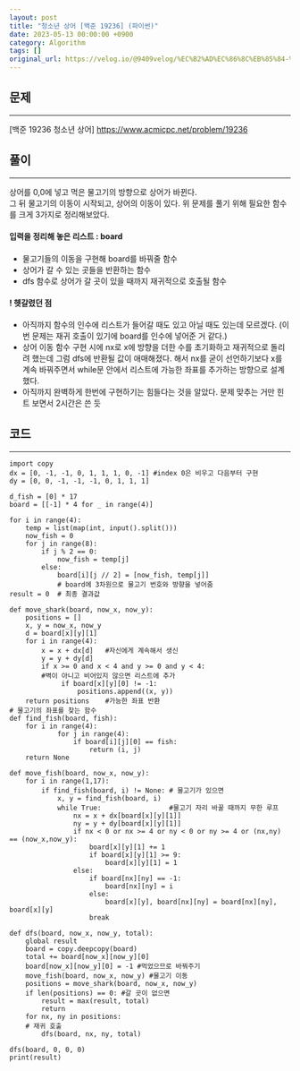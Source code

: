 ```yaml
---
layout: post
title: "청소년 상어 [백준 19236] (파이썬)"
date: 2023-05-13 00:00:00 +0900
category: Algorithm
tags: []
original_url: https://velog.io/@9409velog/%EC%B2%AD%EC%86%8C%EB%85%84-%EC%83%81%EC%96%B4
---
```


## 문제

---

[백준 19236 청소년 상어] <https://www.acmicpc.net/problem/19236>

## 풀이

---

상어를 0,0에 넣고 먹은 물고기의 방향으로 상어가 바뀐다.  
그 뒤 물고기의 이동이 시작되고, 상어의 이동이 있다. 위 문제를 풀기 위해 필요한 함수를 크게 3가지로 정리해보았다.

#### 입력을 정리해 놓은 리스트 : board

####

-   물고기들의 이동을 구현해 board를 바꿔줄 함수
-   상어가 갈 수 있는 곳들을 반환하는 함수
-   dfs 함수로 상어가 갈 곳이 있을 때까지 재귀적으로 호출될 함수

#### ! 헷갈렸던 점

-   아직까지 함수의 인수에 리스트가 들어갈 때도 있고 아닐 때도 있는데 모르겠다. (이번 문제는 재귀 호출이 있기에 board를 인수에 넣어준 거 같다.)
-   상어 이동 함수 구현 시에 nx로 x에 방향을 더한 수를 초기화하고 재귀적으로 돌리려 했는데 그럼 dfs에 반환될 값이 애매해졌다. 해서 nx를 굳이 선언하기보다 x를 계속 바꿔주면서 while문 안에서 리스트에 가능한 좌표를 추가하는 방향으로 설계했다.
-   아직까지 완벽하게 한번에 구현하기는 힘들다는 것을 알았다. 문제 맞추는 거만 힌트 보면서 2시간은 쓴 듯

## 코드

---

```
import copy
dx = [0, -1, -1, 0, 1, 1, 1, 0, -1]	#index 0은 비우고 다음부터 구현
dy = [0, 0, -1, -1, -1, 0, 1, 1, 1]

d_fish = [0] * 17
board = [[-1] * 4 for _ in range(4)]

for i in range(4):
    temp = list(map(int, input().split()))
    now_fish = 0
    for j in range(8):
        if j % 2 == 0:
            now_fish = temp[j]
        else:
            board[i][j // 2] = [now_fish, temp[j]]
            # board에 3차원으로 물고기 번호와 방향을 넣어줌
result = 0  # 최종 결과값

def move_shark(board, now_x, now_y):
    positions = []
    x, y = now_x, now_y
    d = board[x][y][1]
    for i in range(4):
        x = x + dx[d]	#자신에게 계속해서 생신
        y = y + dy[d]
        if x >= 0 and x < 4 and y >= 0 and y < 4:
        #벽이 아니고 비어있지 않으면 리스트에 추가
             if board[x][y][0] != -1:
                 positions.append((x, y))
    return positions	#가능한 좌표 반환
# 물고기의 좌표를 찾는 함수
def find_fish(board, fish):
    for i in range(4):
            for j in range(4):
                if board[i][j][0] == fish:
                    return (i, j)
    return None

def move_fish(board, now_x, now_y):
    for i in range(1,17):
        if find_fish(board, i) != None: # 물고기가 있으면
            x, y = find_fish(board, i)
            while True: 				#물고기 자리 바꿀 때까지 무한 루프
                nx = x + dx[board[x][y][1]]
                ny = y + dy[board[x][y][1]]
                if nx < 0 or nx >= 4 or ny < 0 or ny >= 4 or (nx,ny) == (now_x,now_y):
                    board[x][y][1] += 1
                    if board[x][y][1] >= 9:
                        board[x][y][1] = 1
                else:
                    if board[nx][ny] == -1:
                        board[nx][ny] = i
                    else:
                        board[x][y], board[nx][ny] = board[nx][ny], board[x][y]
                    break

def dfs(board, now_x, now_y, total):
    global result
    board = copy.deepcopy(board)
    total += board[now_x][now_y][0]
    board[now_x][now_y][0] = -1	#먹었으므로 바꿔주기
    move_fish(board, now_x, now_y) #물고기 이동
    positions = move_shark(board, now_x, now_y)
    if len(positions) == 0: #갈 곳이 없으면
        result = max(result, total)
        return
    for nx, ny in positions:
    # 재귀 호출
        dfs(board, nx, ny, total)

dfs(board, 0, 0, 0)
print(result)
```
